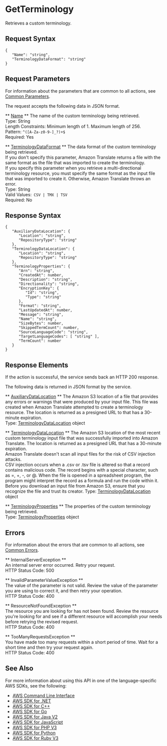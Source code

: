 # GetTerminology<a name="API_GetTerminology"></a>

Retrieves a custom terminology\.

## Request Syntax<a name="API_GetTerminology_RequestSyntax"></a>

```
{
   "Name": "string",
   "TerminologyDataFormat": "string"
}
```

## Request Parameters<a name="API_GetTerminology_RequestParameters"></a>

For information about the parameters that are common to all actions, see [Common Parameters](CommonParameters.md)\.

The request accepts the following data in JSON format\.

 ** [Name](#API_GetTerminology_RequestSyntax) **   <a name="Translate-GetTerminology-request-Name"></a>
The name of the custom terminology being retrieved\.  
Type: String  
Length Constraints: Minimum length of 1\. Maximum length of 256\.  
Pattern: `^([A-Za-z0-9-]_?)+$`   
Required: Yes

 ** [TerminologyDataFormat](#API_GetTerminology_RequestSyntax) **   <a name="Translate-GetTerminology-request-TerminologyDataFormat"></a>
The data format of the custom terminology being retrieved\.  
If you don't specify this parameter, Amazon Translate returns a file with the same format as the file that was imported to create the terminology\.   
If you specify this parameter when you retrieve a multi\-directional terminology resource, you must specify the same format as the input file that was imported to create it\. Otherwise, Amazon Translate throws an error\.  
Type: String  
Valid Values:` CSV | TMX | TSV`   
Required: No

## Response Syntax<a name="API_GetTerminology_ResponseSyntax"></a>

```
{
   "AuxiliaryDataLocation": { 
      "Location": "string",
      "RepositoryType": "string"
   },
   "TerminologyDataLocation": { 
      "Location": "string",
      "RepositoryType": "string"
   },
   "TerminologyProperties": { 
      "Arn": "string",
      "CreatedAt": number,
      "Description": "string",
      "Directionality": "string",
      "EncryptionKey": { 
         "Id": "string",
         "Type": "string"
      },
      "Format": "string",
      "LastUpdatedAt": number,
      "Message": "string",
      "Name": "string",
      "SizeBytes": number,
      "SkippedTermCount": number,
      "SourceLanguageCode": "string",
      "TargetLanguageCodes": [ "string" ],
      "TermCount": number
   }
}
```

## Response Elements<a name="API_GetTerminology_ResponseElements"></a>

If the action is successful, the service sends back an HTTP 200 response\.

The following data is returned in JSON format by the service\.

 ** [AuxiliaryDataLocation](#API_GetTerminology_ResponseSyntax) **   <a name="Translate-GetTerminology-response-AuxiliaryDataLocation"></a>
The Amazon S3 location of a file that provides any errors or warnings that were produced by your input file\. This file was created when Amazon Translate attempted to create a terminology resource\. The location is returned as a presigned URL to that has a 30\-minute expiration\.  
Type: [TerminologyDataLocation](API_TerminologyDataLocation.md) object

 ** [TerminologyDataLocation](#API_GetTerminology_ResponseSyntax) **   <a name="Translate-GetTerminology-response-TerminologyDataLocation"></a>
The Amazon S3 location of the most recent custom terminology input file that was successfully imported into Amazon Translate\. The location is returned as a presigned URL that has a 30\-minute expiration\.  
Amazon Translate doesn't scan all input files for the risk of CSV injection attacks\.   
CSV injection occurs when a \.csv or \.tsv file is altered so that a record contains malicious code\. The record begins with a special character, such as =, \+, \-, or @\. When the file is opened in a spreadsheet program, the program might interpret the record as a formula and run the code within it\.  
Before you download an input file from Amazon S3, ensure that you recognize the file and trust its creator\.
Type: [TerminologyDataLocation](API_TerminologyDataLocation.md) object

 ** [TerminologyProperties](#API_GetTerminology_ResponseSyntax) **   <a name="Translate-GetTerminology-response-TerminologyProperties"></a>
The properties of the custom terminology being retrieved\.  
Type: [TerminologyProperties](API_TerminologyProperties.md) object

## Errors<a name="API_GetTerminology_Errors"></a>

For information about the errors that are common to all actions, see [Common Errors](CommonErrors.md)\.

 ** InternalServerException **   
An internal server error occurred\. Retry your request\.  
HTTP Status Code: 500

 ** InvalidParameterValueException **   
The value of the parameter is not valid\. Review the value of the parameter you are using to correct it, and then retry your operation\.  
HTTP Status Code: 400

 ** ResourceNotFoundException **   
The resource you are looking for has not been found\. Review the resource you're looking for and see if a different resource will accomplish your needs before retrying the revised request\.  
HTTP Status Code: 400

 ** TooManyRequestsException **   
 You have made too many requests within a short period of time\. Wait for a short time and then try your request again\.  
HTTP Status Code: 400

## See Also<a name="API_GetTerminology_SeeAlso"></a>

For more information about using this API in one of the language\-specific AWS SDKs, see the following:
+  [AWS Command Line Interface](https://docs.aws.amazon.com/goto/aws-cli/translate-2017-07-01/GetTerminology) 
+  [AWS SDK for \.NET](https://docs.aws.amazon.com/goto/DotNetSDKV3/translate-2017-07-01/GetTerminology) 
+  [AWS SDK for C\+\+](https://docs.aws.amazon.com/goto/SdkForCpp/translate-2017-07-01/GetTerminology) 
+  [AWS SDK for Go](https://docs.aws.amazon.com/goto/SdkForGoV1/translate-2017-07-01/GetTerminology) 
+  [AWS SDK for Java V2](https://docs.aws.amazon.com/goto/SdkForJavaV2/translate-2017-07-01/GetTerminology) 
+  [AWS SDK for JavaScript](https://docs.aws.amazon.com/goto/AWSJavaScriptSDK/translate-2017-07-01/GetTerminology) 
+  [AWS SDK for PHP V3](https://docs.aws.amazon.com/goto/SdkForPHPV3/translate-2017-07-01/GetTerminology) 
+  [AWS SDK for Python](https://docs.aws.amazon.com/goto/boto3/translate-2017-07-01/GetTerminology) 
+  [AWS SDK for Ruby V3](https://docs.aws.amazon.com/goto/SdkForRubyV3/translate-2017-07-01/GetTerminology) 